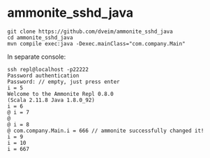 # ammonite_sshd_java

    git clone https://github.com/dveim/ammonite_sshd_java
    cd ammonite_sshd_java
    mvn compile exec:java -Dexec.mainClass="com.company.Main"

In separate console:

    ssh repl@localhost -p22222
    Password authentication
    Password: // empty, just press enter
    i = 5
    Welcome to the Ammonite Repl 0.8.0
    (Scala 2.11.8 Java 1.8.0_92)
    i = 6
    @ i = 7
    @
    @ i = 8
    @ com.company.Main.i = 666 // ammonite successfully changed it!
    i = 9
    i = 10
    i = 667
